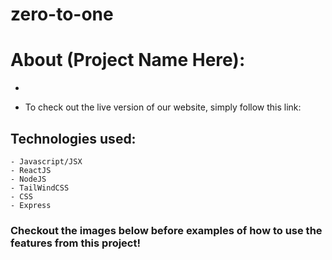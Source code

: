 # zero-to-one

# About (Project Name Here):

-


- To check out the live version of our website, simply follow this link:


## Technologies used:
    - Javascript/JSX
    - ReactJS
    - NodeJS
    - TailWindCSS
    - CSS
    - Express


### Checkout the images below before examples of how to use the features from this project!

